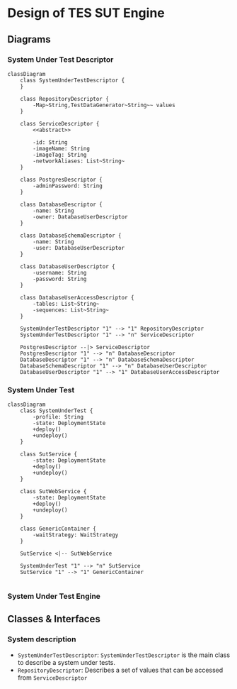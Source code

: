 # Design of TES SUT Engine

## Diagrams

### System Under Test Descriptor 

```mermaid
classDiagram
    class SystemUnderTestDescriptor {
    }

    class RepositoryDescriptor {
        -Map~String,TestDataGenerator~String~~ values
    }
    
    class ServiceDescriptor {
        <<abstract>>
        
        -id: String
        -imageName: String
        -imageTag: String
        -networkAliases: List~String~
    }

    class PostgresDescriptor {
        -adminPassword: String
    }

    class DatabaseDescriptor {
        -name: String
        -owner: DatabaseUserDescriptor
    }

    class DatabaseSchemaDescriptor {
        -name: String
        -user: DatabaseUserDescriptor
    }

    class DatabaseUserDescriptor {
        -username: String
        -password: String
    }

    class DatabaseUserAccessDescriptor {
        -tables: List~String~
        -sequences: List~String~
    }

    SystemUnderTestDescriptor "1" --> "1" RepositoryDescriptor
    SystemUnderTestDescriptor "1" --> "n" ServiceDescriptor
    
    PostgresDescriptor --|> ServiceDescriptor
    PostgresDescriptor "1" --> "n" DatabaseDescriptor
    DatabaseDescriptor "1" --> "n" DatabaseSchemaDescriptor
    DatabaseSchemaDescriptor "1" --> "n" DatabaseUserDescriptor
    DatabaseUserDescriptor "1" --> "1" DatabaseUserAccessDescriptor 
```

### System Under Test

```mermaid
classDiagram
    class SystemUnderTest {
        -profile: String
        -state: DeploymentState
        +deploy()
        +undeploy()
    }

    class SutService {
        -state: DeploymentState
        +deploy()
        +undeploy()
    }

    class SutWebService {
        -state: DeploymentState
        +deploy()
        +undeploy()
    }

    class GenericContainer {
        -waitStrategy: WaitStrategy
    }

    SutService <|-- SutWebService

    SystemUnderTest "1" --> "n" SutService
    SutService "1" --> "1" GenericContainer
    
```

### System Under Test Engine

## Classes & Interfaces

### System description

- `SystemUnderTestDescriptor`: `SystemUnderTestDescriptor` is the main class to describe a system under tests.
- `RepositoryDescriptor`: Describes a set of values that can be accessed from `ServiceDescriptor`
